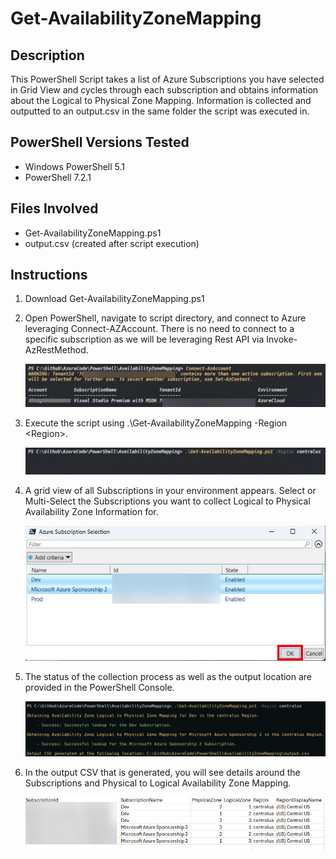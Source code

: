 # Get-AvailabilityZoneMapping
## Description
This PowerShell Script takes a list of Azure Subscriptions you have selected in Grid View and cycles through each subscription and obtains information about the Logical to Physical Zone Mapping.  Information is collected and outputted to an output.csv in the same folder the script was executed in.

## PowerShell Versions Tested
- Windows PowerShell 5.1
- PowerShell 7.2.1

## Files Involved
- Get-AvailabilityZoneMapping.ps1
- output.csv (created after script execution)

## Instructions
1. Download Get-AvailabilityZoneMapping.ps1
      
2. Open PowerShell, navigate to script directory, and connect to Azure leveraging Connect-AZAccount.  There is no need to connect to a specific subscription as we will be leveraging Rest API via Invoke-AzRestMethod.

    ![Alt text](./DemoScreenshots/demo1.jpg?raw=true)

3. Execute the script using .\Get-AvailabilityZoneMapping -Region \<Region>.  

    ![Alt text](./DemoScreenshots/demo2.jpg?raw=true)
   
4. A grid view of all Subscriptions in your environment appears.  Select or Multi-Select the Subscriptions you want to collect Logical to Physical Availability Zone Information for.

    ![Alt text](./DemoScreenshots/demo3.jpg?raw=true)

5. The status of the collection process as well as the output location are provided in the PowerShell Console. 

    ![Alt text](./DemoScreenshots/demo4.jpg?raw=true)

6. In the output CSV that is generated, you will see details around the Subscriptions and Physical to Logical Availability Zone Mapping. 
   
   ![Alt text](./DemoScreenshots/demo5.jpg?raw=true)
